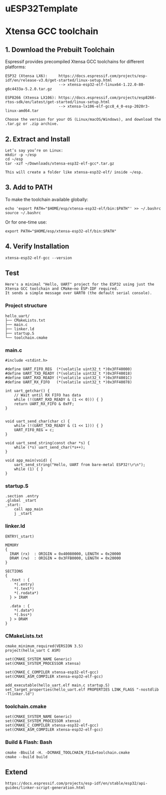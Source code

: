 # uESP32Template


#  Xtensa GCC toolchain

## 1. Download the Prebuilt Toolchain

Espressif provides precompiled Xtensa GCC toolchains for different platforms:


    ESP32 (Xtensa LX6):     https://docs.espressif.com/projects/esp-idf/en/release-v3.0/get-started/linux-setup.html
                            --> xtensa-esp32-elf-linux64-1.22.0-80-g6c4433a-5.2.0.tar.gz

    ESP8266 (Xtensa LX106): https://docs.espressif.com/projects/esp8266-rtos-sdk/en/latest/get-started/linux-setup.html
                            --> xtensa-lx106-elf-gcc8_4_0-esp-2020r3-linux-amd64.tar

    Choose the version for your OS (Linux/macOS/Windows), and download the .tar.gz or .zip archive.

## 2. Extract and Install

    Let’s say you’re on Linux:
    mkdir -p ~/esp
    cd ~/esp
    tar -xzf ~/Downloads/xtensa-esp32-elf-gcc*.tar.gz

    This will create a folder like xtensa-esp32-elf/ inside ~/esp.

##  3. Add to PATH

To make the toolchain available globally:

    echo 'export PATH="$HOME/esp/xtensa-esp32-elf/bin:$PATH"' >> ~/.bashrc
    source ~/.bashrc

Or for one-time use:

    export PATH="$HOME/esp/xtensa-esp32-elf/bin:$PATH"

## 4. Verify Installation

    xtensa-esp32-elf-gcc --version

## Test

    Here's a minimal "Hello, UART" project for the ESP32 using just the Xtensa GCC toolchain and CMake—no ESP-IDF required.
    It sends a simple message over UART0 (the default serial console).

### Project structure

    hello_uart/
    ├── CMakeLists.txt
    ├── main.c
    ├── linker.ld
    ├── startup.S
    └── toolchain.cmake

### main.c

    #include <stdint.h>

    #define UART_FIFO_REG  (*(volatile uint32_t *)0x3FF40000)
    #define UART_TXD_READY (*(volatile uint32_t *)0x3FF40018)
    #define UART_RXD_READY (*(volatile uint32_t *)0x3FF4001C)
    #define UART_RX_FIFO   (*(volatile uint32_t *)0x3FF40078)

    int uart_getchar() {
        // Wait until RX FIFO has data
        while (!(UART_RXD_READY & (1 << 0))) { }
        return UART_RX_FIFO & 0xFF;
    }


    void uart_send_char(char c) {
        while (!(UART_TXD_READY & (1 << 1))) { }
        UART_FIFO_REG = c;
    }

    void uart_send_string(const char *s) {
        while (*s) uart_send_char(*s++);
    }

    void app_main(void) {
        uart_send_string("Hello, UART from bare-metal ESP32!\r\n");
        while (1) { }
    }

### startup.S

    .section .entry
    .global _start
    _start:
        call app_main
        j _start

### linker.ld

    ENTRY(_start)

    MEMORY
    {
      IRAM (rx)  : ORIGIN = 0x40080000, LENGTH = 0x20000
      DRAM (rw)  : ORIGIN = 0x3FFB0000, LENGTH = 0x20000
    }

    SECTIONS
    {
      .text : {
        *(.entry)
        *(.text*)
        *(.rodata*)
      } > IRAM

      .data : {
        *(.data*)
        *(.bss*)
      } > DRAM
    }

### CMakeLists.txt

    cmake_minimum_required(VERSION 3.5)
    project(hello_uart C ASM)

    set(CMAKE_SYSTEM_NAME Generic)
    set(CMAKE_SYSTEM_PROCESSOR xtensa)

    set(CMAKE_C_COMPILER xtensa-esp32-elf-gcc)
    set(CMAKE_ASM_COMPILER xtensa-esp32-elf-gcc)

    add_executable(hello_uart.elf main.c startup.S)
    set_target_properties(hello_uart.elf PROPERTIES LINK_FLAGS "-nostdlib -Tlinker.ld")

### toolchain.cmake

    set(CMAKE_SYSTEM_NAME Generic)
    set(CMAKE_SYSTEM_PROCESSOR xtensa)
    set(CMAKE_C_COMPILER xtensa-esp32-elf-gcc)
    set(CMAKE_ASM_COMPILER xtensa-esp32-elf-gcc)


### Build & Flash: Bash

    cmake -Bbuild -H. -DCMAKE_TOOLCHAIN_FILE=toolchain.cmake
    cmake --build build

## Extend

    https://docs.espressif.com/projects/esp-idf/en/stable/esp32/api-guides/linker-script-generation.html

